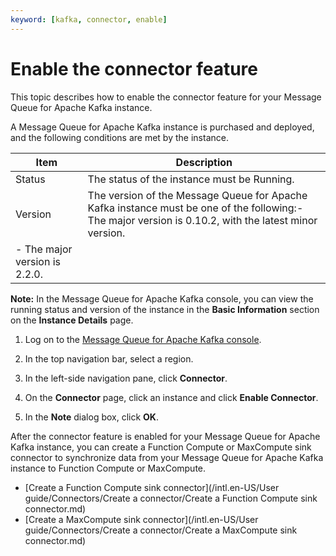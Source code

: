 ```yaml
---
keyword: [kafka, connector, enable]
---
```


# Enable the connector feature

This topic describes how to enable the connector feature for your Message Queue for Apache Kafka instance.

A Message Queue for Apache Kafka instance is purchased and deployed, and the following conditions are met by the instance.

|Item|Description|
|----|-----------|
|Status|The status of the instance must be Running.|
|Version|The version of the Message Queue for Apache Kafka instance must be one of the following:-   The major version is 0.10.2, with the latest minor version.
-   The major version is 2.2.0. |

**Note:** In the Message Queue for Apache Kafka console, you can view the running status and version of the instance in the **Basic Information** section on the **Instance Details** page.

1.  Log on to the [Message Queue for Apache Kafka console](https://kafka.console.aliyun.com/?spm=a2c4g.11186623.2.22.6bf72638IfKzDm).

2.  In the top navigation bar, select a region.

3.  In the left-side navigation pane, click **Connector**.

4.  On the **Connector** page, click an instance and click **Enable Connector**.

5.  In the **Note** dialog box, click **OK**.


After the connector feature is enabled for your Message Queue for Apache Kafka instance, you can create a Function Compute or MaxCompute sink connector to synchronize data from your Message Queue for Apache Kafka instance to Function Compute or MaxCompute.

-   [Create a Function Compute sink connector](/intl.en-US/User guide/Connectors/Create a connector/Create a Function Compute sink connector.md)
-   [Create a MaxCompute sink connector](/intl.en-US/User guide/Connectors/Create a connector/Create a MaxCompute sink connector.md)

